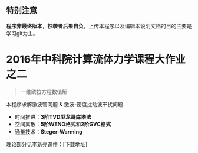 特别注意
----

**程序非最终版本，抄袭者后果自负**，上传本程序以及编辑本说明文档的目的主要是学习git为主。

2016年中科院计算流体力学课程大作业之二
=============
> 一维欧拉方程数值解

本程序求解激波管问题 & 激波-密度扰动波干扰问题

  - 时间推进：**3阶TVD型龙哥库塔法**
  - 空间离散：**5阶WENO格式**和**2阶GVC格式**
  - 通量技术：**Steger-Warming**

理论部分见李新亮课件：[下载地址]


[下载]:http://pan.baidu.com/s/1kTxHAjP

